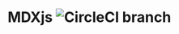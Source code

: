 # MDXjs ![CircleCI branch](https://img.shields.io/circleci/project/github/messaooudi/mdxjs/master.svg?label=Build%20Status)